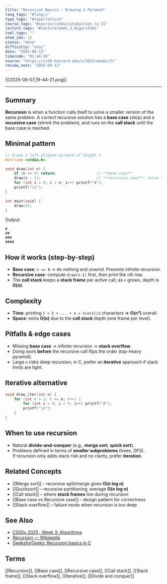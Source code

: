```yaml
---
title: "Recursion Basics — Drawing a Pyramid"
lang_tags: "#lang/c"
type_tags: "#type/lecture"
course_tags: "#course/cs50x/intoduction_to_CS"
lecture_tags: "#lecture/week_3_Algorithms"
tool_tags: ""
atom_idx: 12
status: "done"
difficulty: "easy"
date: "2025-08-12"
timecode: "01:44:38"
source: "https://cs50.harvard.edu/x/2025/weeks/3/"
review_next: "2025-09-12"
---
```


![[2025-08-07_19-44-21.png]]

---

## Summary
**Recursion** is when a function calls itself to solve a smaller version of the same problem. A correct recursive solution has a **base case** (stop) and a **recursive case** (shrink the problem), and runs on the **call stack** until the base case is reached.

## Minimal pattern
```c
// Draws a left-aligned pyramid of height n
#include <stdio.h>

void draw(int n) {
    if (n <= 0) return;                  // **base case**
    draw(n - 1);                         // **recursive case**: solve smaller problem
    for (int i = 0; i < n; i++) printf("#");
    printf("\n");
}

int main(void) {
    draw(4);
}


```

Output:
```
#
##
###
####
```

## How it works (step-by-step)
- **Base case**: `n <= 0` → do nothing and unwind. Prevents infinite recursion.
- **Recursive case**: compute `draw(n-1)` first, then print the `n`th row.
- The **call stack** keeps a **stack frame** per active call; as `n` grows, depth is **O(n)**.

## Complexity
- **Time**: printing `1 + 2 + ... + n = n(n+1)/2` characters ⇒ **O(n²)** overall.
- **Space**: extra **O(n)** due to the **call stack** depth (one frame per level).

## Pitfalls & edge cases
- Missing **base case** → infinite recursion → **stack overflow**.
- Doing work **before** the recursive call flips the order (top-heavy pyramid).
- Large `n` risks deep recursion; in C, prefer an **iterative** approach if stack limits are tight.

## Iterative alternative
```c
void draw_iter(int n) {
    for (int r = 1; r <= n; r++) {
        for (int i = 0; i < r; i++) printf("#");
        printf("\n");
    }
}
```

## When to use recursion
- Natural **divide-and-conquer** (e.g., **merge sort**, **quick sort**).
- Problems defined in terms of **smaller subproblems** (trees, DFS).  
If recursion only adds stack risk and no clarity, prefer **iteration**.

## Related Concepts
- [[Merge sort]] – recursive split/merge gives **O(n log n)**
- [[Quicksort]] – recursive partitioning; average **O(n log n)**
- [[Call stack]] – where **stack frames** live during recursion
- [[Base case vs Recursive case]] – design pattern for correctness
- [[Stack overflow]] – failure mode when recursion is too deep

## See Also
- [CS50x 2025 · Week 3: Algorithms](https://cs50.harvard.edu/x/2025/weeks/3/)
- [Recursion — Wikipedia](https://en.wikipedia.org/wiki/Recursion_(computer_science))
- [GeeksforGeeks: Recursion basics in C](https://www.geeksforgeeks.org/recursion/)

## Terms
[[Recursion]], [[Base case]], [[Recursive case]], [[Call stack]], [[Stack frame]], [[Stack overflow]], [[Iterative]], [[Divide and conquer]]
